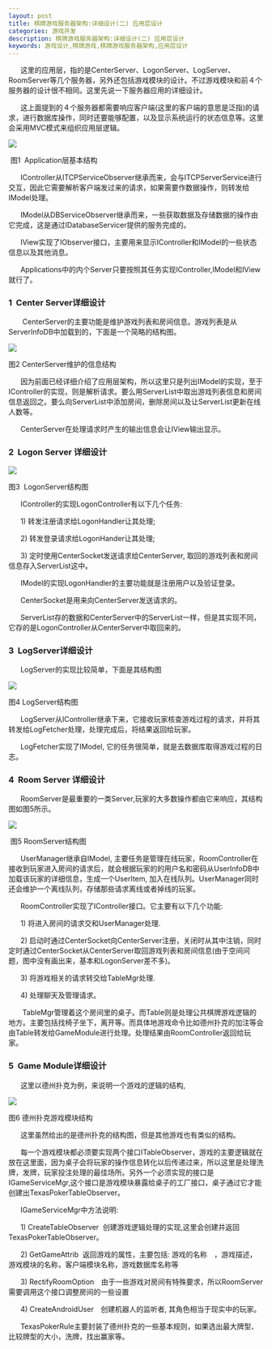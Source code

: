 ```yaml
---
layout: post
title: 棋牌游戏服务器架构:详细设计(二) 应用层设计
categories: 游戏开发
description: 棋牌游戏服务器架构:详细设计(二) 应用层设计
keywords: 游戏设计,棋牌游戏,棋牌游戏服务器架构,应用层设计
---
```


      这里的应用层，指的是CenterServer、LogonServer、LogServer、RoomServer等几个服务器，另外还包括游戏模块的设计。不过游戏模块和前４个服务器的设计很不相同。这里先说一下服务器应用的详细设计。

      这上面提到的４个服务器都需要响应客户端(这里的客户端的意思是泛指)的请求，进行数据库操作，同时还要能够配置，以及显示系统运行的状态信息等。这里会采用MVC模式来组织应用层逻辑。

![](http://pic002.cnblogs.com/images/2012/151655/2012091616591731.jpg)

 图1  Application层基本结构

      IController从ITCPServiceObserver继承而来，会与ITCPServerService进行交互，因此它需要解析客户端发过来的请求，如果需要作数据操作，则转发给IModel处理。

      IModel从DBServiceObserver继承而来，一些获取数据及存储数据的操作由它完成，这是通过IDatabaseServicer提供的服务完成的。

      IView实现了IObserver接口，主要用来显示IController和IModel的一些状态信息以及其他消息。

      Applications中的内个Server只要按照其任务实现IController,IModel和IView就行了。

### 1  Center Server详细设计

       CenterServer的主要功能是维护游戏列表和房间信息。游戏列表是从ServerInfoDB中加载到的，下面是一个简略的结构图。

![](http://pic002.cnblogs.com/images/2012/151655/2012091617081676.jpg)

图2 CenterServer维护的信息结构

      因为前面已经详细介绍了应用层架构，所以这里只是列出IModel的实现，至于IController的实现，则是解析请求。要么用ServerList中取出游戏列表信息和房间信息返回之。要么向ServerList中添加房间，删除房间以及让ServerList更新在线人数等。

      CenterServer在处理请求时产生的输出信息会让IView输出显示。

### 2  Logon Server 详细设计

![](http://pic002.cnblogs.com/images/2012/151655/2012091617221165.jpg)

图3  LogonServer结构图

      IController的实现LogonController有以下几个任务:

      1) 转发注册请求给LogonHandler让其处理;

      2) 转发登录请求给LogonHander让其处理;

      3) 定时使用CenterSocket发送请求给CenterServer, 取回的游戏列表和房间信息存入ServerList这中。

      IModel的实现LogonHandler的主要功能就是注册用户以及验证登录。

      CenterSocket是用来向CenterServer发送请求的。

      ServerList存的数据和CenterServer中的ServerList一样，但是其实现不同，它存的是LogonController从CenterServer中取回来的。

### 3  LogServer详细设计

      LogServer的实现比较简单，下面是其结构图

![](http://pic002.cnblogs.com/images/2012/151655/2012091617542350.jpg)

图4 LogServer结构图

      LogServer从IController继承下来，它接收玩家核查游戏过程的请求，并将其转发给LogFetcher处理，处理完成后，将结果返回给玩家。

      LogFetcher实现了IModel, 它的任务很简单，就是去数据库取得游戏过程的日志。

### 4  Room Server 详细设计

      RoomServer是最重要的一类Server,玩家的大多数操作都由它来响应，其结构图如图5所示。

![](http://pic002.cnblogs.com/images/2012/151655/2012091619281716.jpg)

 图5 RoomServer结构图

      UserManager继承自IModel, 主要任务是管理在线玩家，RoomController在接收到玩家进入房间的请求后，就会根据玩家的的用户名和密码从UserInfoDB中加载该玩家的详细信息，生成一个UserItem, 加入在线队列。UserManager同时还会维护一个离线队列，存储那些请求离线或者掉线的玩家。

      RoomController实现了IController接口。它主要有以下几个功能:

      1) 将进入房间的请求交和UserManager处理.

      2) 启动时通过CenterSocket向CenterServer注册，关闭时从其中注销，同时定时通过CenterSocket从CenterServer取回游戏列表和房间信息(由于空间问题，图中没有画出来，基本和LogonServer差不多)。

      3) 将游戏相关的请求转交给TableMgr处理.

      4) 处理聊天及管理请求。

       TableMgr管理着这个房间里的桌子。而Table则是处理公共棋牌游戏逻辑的地方。主要包括找椅子坐下，离开等。而具体地游戏命令比如德州扑克的加注等会由Table转发给GameModule进行处理。处理结果由RoomController返回给玩家。

### 5  Game Module详细设计

      这里以德州扑克为例，来说明一个游戏的逻辑的结构,

![](http://pic002.cnblogs.com/images/2012/151655/2012091619031454.jpg)

图6 德州扑克游戏模块结构

      这里虽然给出的是德州扑克的结构图，但是其他游戏也有类似的结构。

      每一个游戏模块都必须要实现两个接口ITableObserver，游戏的主要逻辑就在放在这里面，因为桌子会将玩家的操作信息转化以后传递过来，所以这里是处理洗牌，发牌，玩家投注处理的最佳场所。另外一个必须实现的接口是IGameServiceMgr,这个接口是游戏模块暴露给桌子的工厂接口，桌子通过它才能创建出TexasPokerTableObserver。

      IGameServiceMgr中方法说明:

      1) CreateTableObserver  创建游戏逻辑处理的实现,这里会创建并返回TexasPokerTableObserver。

      2) GetGameAttrib  返回游戏的属性，主要包括: 游戏的名称　，游戏描述，游戏模块的名称，客户端模块名称，游戏数据库名称等

      3) RectifyRoomOption　由于一些游戏对房间有特殊要求，所以RoomServer需要调用这个接口调整房间的一些设置

      4) CreateAndroidUser　创建机器人的监听者, 其角色相当于现实中的玩家。

      TexasPokerRule主要封装了德州扑克的一些基本规则，如果选出最大牌型、比较牌型的大小，洗牌，找出赢家等。